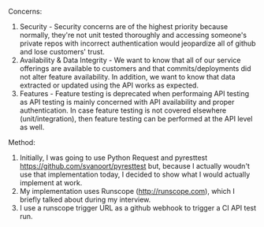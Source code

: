 Concerns:
  1. Security - Security concerns are of the highest priority because normally, they're not unit tested thoroughly and accessing
     someone's private repos with incorrect authentication would jeopardize all of github and lose customers' trust.
  2. Availability & Data Integrity - We want to know that all of our service offerings are available to customers and that 
     commits/deployments did not alter feature availability. In addition, we want to know that data extracted or updated 
     using the API works as expected.
  3. Features - Feature testing is deprecated when performaing API testing as API testing is mainly concerned
     with API availability and proper authentication. In case feature testing is not covered elsewhere (unit/integration), 
     then feature testing can be performed at the API level as well.

Method:
  1. Initially, I was going to use Python Request and pyresttest https://github.com/svanoort/pyresttest 
     but, because I actually woudn't use that implementation today, I decided to show what I would actually implement at work.
  2. My implementation uses Runscope (http://runscope.com), which I briefly talked about during my interview.
  3. I use a runscope trigger URL as a github webhook to trigger a CI API test run.
  
